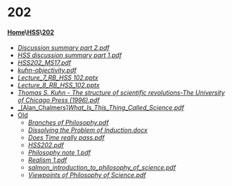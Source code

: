 # 202
#### [Home](..\..)\\[HSS](..)\\[202]()
- [_Discussion summary part 2.pdf_](Discussion%20summary%20part%202.pdf)
- [_HSS discussion summary part 1.pdf_](HSS%20discussion%20summary%20part%201.pdf)
- [_HSS202_MS17.pdf_](HSS202_MS17.pdf)
- [_kuhn-objectivity.pdf_](kuhn-objectivity.pdf)
- [_Lecture_7_RB_HSS 102.pptx_](Lecture_7_RB_HSS%20102.pptx)
- [_Lecture_8_RB_HSS_102.pptx_](Lecture_8_RB_HSS_102.pptx)
- [_Thomas S. Kuhn - The structure of scientific revolutions-The University of Chicago Press (1996).pdf_](Thomas%20S.%20Kuhn%20-%20The%20structure%20of%20scientific%20revolutions-The%20University%20of%20Chicago%20Press%20(1996).pdf)
- [_[Alan_Chalmers]_What_Is_This_Thing_Called_Science.pdf_]([Alan_Chalmers]_What_Is_This_Thing_Called_Science.pdf)
- [Old](Old)
    - [_Branches of Philosophy.pdf_](Old\Branches%20of%20Philosophy.pdf)
    - [_Dissolving the Problem of Induction.docx_](Old\Dissolving%20the%20Problem%20of%20Induction.docx)
    - [_Does Time really pass.pdf_](Old\Does%20Time%20really%20pass.pdf)
    - [_HSS202.pdf_](Old\HSS202.pdf)
    - [_Philosophy note 1.pdf_](Old\Philosophy%20note%201.pdf)
    - [_Realism 1.pdf_](Old\Realism%201.pdf)
    - [_salmon_introduction_to_philosophy_of_science.pdf_](Old\salmon_introduction_to_philosophy_of_science.pdf)
    - [_Viewpoints of Philosophy of Science.pdf_](Old\Viewpoints%20of%20Philosophy%20of%20Science.pdf)
